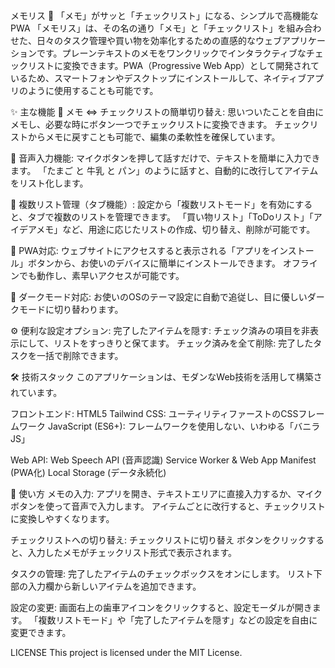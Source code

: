 メモリス 📝
「メモ」がサッと「チェックリスト」になる、シンプルで高機能なPWA
「メモリス」は、その名の通り「メモ」と「チェックリスト」を組み合わせた、日々のタスク管理や買い物を効率化するための直感的なウェブアプリケーションです。プレーンテキストのメモをワンクリックでインタラクティブなチェックリストに変換できます。PWA（Progressive Web App）として開発されているため、スマートフォンやデスクトップにインストールして、ネイティブアプリのように使用することも可能です。

✨ 主な機能
📝 メモ ⇔ チェックリストの簡単切り替え:
思いついたことを自由にメモし、必要な時にボタン一つでチェックリストに変換できます。
チェックリストからメモに戻すことも可能で、編集の柔軟性を確保しています。

🎤 音声入力機能:
マイクボタンを押して話すだけで、テキストを簡単に入力できます。
「たまご と 牛乳 と パン」のように話すと、自動的に改行してアイテムをリスト化します。

📂 複数リスト管理（タブ機能）:
設定から「複数リストモード」を有効にすると、タブで複数のリストを管理できます。
「買い物リスト」「ToDoリスト」「アイデアメモ」など、用途に応じたリストの作成、切り替え、削除が可能です。

📱 PWA対応:
ウェブサイトにアクセスすると表示される「アプリをインストール」ボタンから、お使いのデバイスに簡単にインストールできます。
オフラインでも動作し、素早いアクセスが可能です。

🌙 ダークモード対応:
お使いのOSのテーマ設定に自動で追従し、目に優しいダークモードに切り替わります。

⚙️ 便利な設定オプション:
完了したアイテムを隠す: チェック済みの項目を非表示にして、リストをすっきりと保てます。
チェック済みを全て削除: 完了したタスクを一括で削除できます。

🛠️ 技術スタック
このアプリケーションは、モダンなWeb技術を活用して構築されています。

フロントエンド:
HTML5
Tailwind CSS: ユーティリティファーストのCSSフレームワーク
JavaScript (ES6+): フレームワークを使用しない、いわゆる「バニラJS」

Web API:
Web Speech API (音声認識)
Service Worker & Web App Manifest (PWA化)
Local Storage (データ永続化)

🚀 使い方
メモの入力:
アプリを開き、テキストエリアに直接入力するか、マイクボタンを使って音声で入力します。
アイテムごとに改行すると、チェックリストに変換しやすくなります。

チェックリストへの切り替え:
チェックリストに切り替え ボタンをクリックすると、入力したメモがチェックリスト形式で表示されます。

タスクの管理:
完了したアイテムのチェックボックスをオンにします。
リスト下部の入力欄から新しいアイテムを追加できます。

設定の変更:
画面右上の歯車アイコンをクリックすると、設定モーダルが開きます。
「複数リストモード」や「完了したアイテムを隠す」などの設定を自由に変更できます。

LICENSE
This project is licensed under the MIT License.
